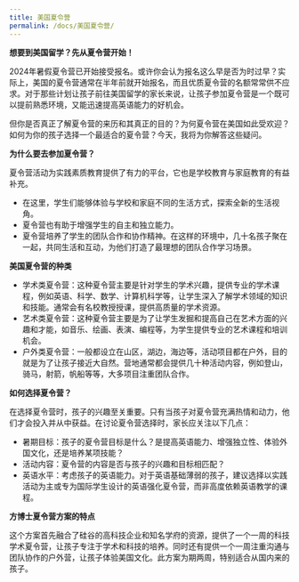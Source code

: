 ```yaml
---
title: 美国夏令营
permalink: /docs/美国夏令营/
---
```


**想要到美国留学？先从夏令营开始！**

2024年暑假夏令营已开始接受报名。或许你会认为报名这么早是否为时过早？实际上，美国的夏令营通常在半年前就开始报名，而且优质夏令营的名额常常供不应求。对于那些计划让孩子前往美国留学的家长来说，让孩子参加夏令营是一个既可以提前熟悉环境，又能迅速提高英语能力的好机会。

但你是否真正了解夏令营的来历和其真正的目的？为何夏令营在美国如此受欢迎？如何为你的孩子选择一个最适合的夏令营？今天，我将为你解答这些疑问。

**为什么要去参加夏令营？**

夏令营活动为实践素质教育提供了有力的平台，它也是学校教育与家庭教育的有益补充。
* 在这里，学生们能够体验与学校和家庭不同的生活方式，探索全新的生活视角。
* 夏令营也有助于增强学生的自主和独立能力。
* 夏令营培养了学生的团队合作和协作精神。在这样的环境中，几十名孩子聚在一起，共同生活和互动，为他们打造了最理想的团队合作学习场景。

**美国夏令营的种类**

* 学术类夏令营：这种夏令营主要是针对学生的学术兴趣，提供专业的学术课程，例如英语、科学、数学、计算机科学等，让学生深入了解学术领域的知识和技能。通常会有名校教授授课，提供高质量的学术资源。
* 艺术类夏令营：这种夏令营主要是为了让学生发掘和提高自己在艺术方面的兴趣和才能，如音乐、绘画、表演、编程等，为学生提供专业的艺术课程和培训机会。
* 户外类夏令营：一般都设立在山区，湖边，海边等，活动项目都在户外，目的就是为了让孩子接近大自然。营地通常都会提供几十种活动内容，例如登山，骑马，射箭，帆船等等，大多项目注重团队合作。

**如何选择夏令营？**

在选择夏令营时，孩子的兴趣至关重要。只有当孩子对夏令营充满热情和动力，他们才会投入并从中获益。在讨论夏令营选择时，家长应关注以下几点：

* 暑期目标：孩子的夏令营目标是什么？是提高英语能力、增强独立性、体验外国文化，还是培养某项技能？
* 活动内容：夏令营的内容是否与孩子的兴趣和目标相匹配？
* 英语水平：考虑孩子的英语能力。对于英语基础薄弱的孩子，建议选择以实践活动为主或专为国际学生设计的英语强化夏令营，而非高度依赖英语教学的课程。

**方博士夏令营方案的特点**

这个方案首先融合了硅谷的高科技企业和知名学府的资源，提供了一个一周的科技学术夏令营，让孩子专注于学术和科技的培养。同时还有提供一个一周注重沟通与团队协作的户外营，让孩子体验美国文化。此方案为期两周，特别适合从国内来的孩子。 
